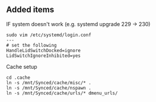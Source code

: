 Added items
---

IF system doesn't work (e.g. systemd upgrade 229 -> 230)
```
sudo vim /etc/systemd/login.conf
---
# set the following
HandleLidSwitchDocked=ignore
LidSwitchIgnoreInhibited=yes
```

Cache setup
```
cd .cache
ln -s /mnt/Synced/cache/misc/* .
ln -s /mnt/Synced/cache/nspawn .
ln -s /mnt/Synced/cache/urls/* dmenu_urls/
```
